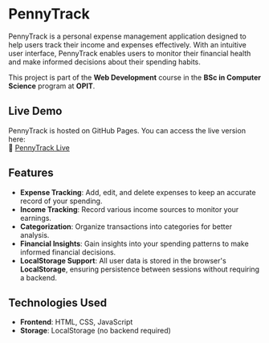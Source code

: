 # PennyTrack

PennyTrack is a personal expense management application designed to help users track their income and expenses effectively. With an intuitive user interface, PennyTrack enables users to monitor their financial health and make informed decisions about their spending habits.

This project is part of the **Web Development** course in the **BSc in Computer Science** program at **OPIT**.

## Live Demo

PennyTrack is hosted on GitHub Pages. You can access the live version here:  
🔗 [PennyTrack Live](https://josemariasava-opit.github.io/PennyTrack/about.html)

## Features

- **Expense Tracking**: Add, edit, and delete expenses to keep an accurate record of your spending.
- **Income Tracking**: Record various income sources to monitor your earnings.
- **Categorization**: Organize transactions into categories for better analysis.
- **Financial Insights**: Gain insights into your spending patterns to make informed financial decisions.
- **LocalStorage Support**: All user data is stored in the browser's **LocalStorage**, ensuring persistence between sessions without requiring a backend.

## Technologies Used

- **Frontend**: HTML, CSS, JavaScript
- **Storage**: LocalStorage (no backend required)
